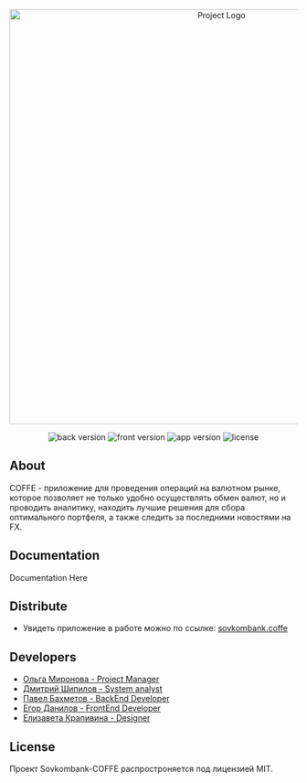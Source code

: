 <p align="center">
      <img src="https://i.ibb.co/cLP7cLV/about.png" alt="Project Logo" width="726">
</p>

<p align="center">
   <img src="https://img.shields.io/badge/python-3.10-orange" alt="back version">
   <img src="https://img.shields.io/badge/kotlin-v1.6.0-yellow" alt="front version">
   <img src="https://img.shields.io/badge/version-Prototipe-blue" alt="app version">
   <img src="https://img.shields.io/badge/license-MIT-brightgreen" alt="license">
</p>

## About

COFFE - приложение для проведения операций на валютном рынке, которое позволяет не только удобно осуществлять обмен валют, но и проводить аналитику, находить лучшие решения для сбора оптимального портфеля, а также следить за последними новостями на FX.

## Documentation

Documentation Here

## Distribute

- Увидеть приложение в работе можно по ссылке: [sovkombank.coffe](http://213.247.168.75:80)


## Developers

- [Ольга Миронова - Project Manager](https://t.me/Olga_MiSDM)
- [Дмитрий Шипилов - System analyst](https://github.com/TheSuspect17)
- [Павел Бахметов - BackEnd Developer](https://github.com/Memori707)
- [Егор Данилов - FrontEnd Developer](https://github.com/LostImagin4tion)
- [Елизавета Крапивина - Designer](t.me/eeeelzvt)

## License

Проект Sovkombank-COFFE распростроняется под лицензией MIT.
